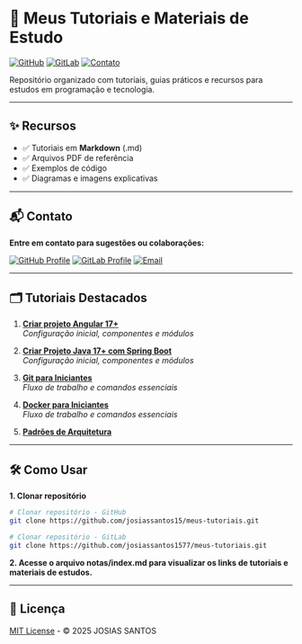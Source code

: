 # 📁 Meus Tutoriais e Materiais de Estudo

[![GitHub](https://img.shields.io/badge/GitHub-Repositório-181717?logo=github)](https://github.com/josiassantos15/meus-tutoriais)
[![GitLab](https://img.shields.io/badge/GitLab-Repositório-FC6D26?logo=gitlab)](https://gitlab.com/josiassantos15/meus-tutoriais)
[![Contato](https://img.shields.io/badge/-Email-181717?logo=gmail)](mailto:josiassantos1577@gmail.com)

Repositório organizado com tutoriais, guias práticos e recursos para estudos em programação e tecnologia.

---

## ✨ Recursos
- ✅ Tutoriais em **Markdown** (.md)
- ✅ Arquivos PDF de referência
- ✅ Exemplos de código
- ✅ Diagramas e imagens explicativas

---

## 📬 Contato
**Entre em contato para sugestões ou colaborações:**

[![GitHub Profile](https://img.shields.io/badge/-@josiassantos15-181717?logo=github)](https://github.com/josiassantos15)
[![GitLab Profile](https://img.shields.io/badge/-@josiassantos1577-181717?logo=gitlab)](https://gitlab.com/josiassantos1577)
[![Email](https://img.shields.io/badge/-josiassantos1577@gmail.com-181717?logo=gmail)](mailto:josiassantos1577@gmail.com)

---

## 🗂️ Tutoriais Destacados
1. [**Criar projeto Angular 17+**](./notas/tutorial-angular17.md)  
   *Configuração inicial, componentes e módulos*

2. [**Criar Projeto Java 17+ com Spring Boot**](./notas/tutorial-java-spring-guia.md)  
   *Configuração inicial, componentes e módulos*

3. [**Git para Iniciantes**](./notas/git-guia.md)  
   *Fluxo de trabalho e comandos essenciais*

4. [**Docker para Iniciantes**](./notas/docker-guia.md)  
   *Fluxo de trabalho e comandos essenciais*

5. [**Padrões de Arquitetura**](./pdfs/arquitetura-software.pdf)

---

## 🛠️ Como Usar
**1. Clonar repositório**
```bash
# Clonar repositório - GitHub
git clone https://github.com/josiassantos15/meus-tutoriais.git
```

```bash
# Clonar repositório - GitLab
git clone https://github.com/josiassantos1577/meus-tutoriais.git
```

**2. Acesse o arquivo notas/index.md para visualizar os links de tutoriais e materiais de estudos.**

---

## 📜 Licença
[MIT License](./LICENSE) - © 2025 JOSIAS SANTOS
